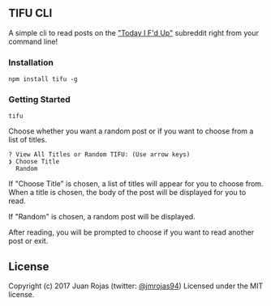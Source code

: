 ## TIFU CLI

A simple cli to read posts on the ["Today I F'd Up"](https://www.reddit.com/r/tifu/) subreddit right from your command line!

### Installation

``` shell
npm install tifu -g
```

### Getting Started

``` shell
tifu
```

Choose whether you want a random post or if you want to choose from a list of titles.

``` shell
? View All Titles or Random TIFU: (Use arrow keys)
❯ Choose Title
  Random
```

If "Choose Title" is chosen, a list of titles will appear for you to choose from. When a title is chosen, the body of the post will be displayed for you to read.

If "Random" is chosen, a random post will be displayed.

After reading, you will be prompted to choose if you want to read another post or exit.

## License

Copyright (c) 2017 Juan Rojas (twitter: [@jmrojas94](https://twitter.com/jmrojas94))
Licensed under the MIT license.
